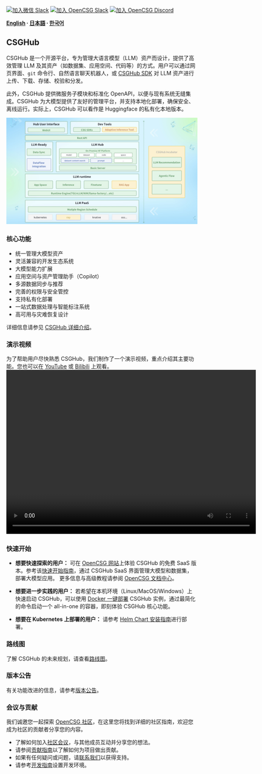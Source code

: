 
[![加入微信 Slack](https://img.shields.io/badge/wechat-join_chat-white.svg?logo=wechat&style=social)](./docs/images/wechat-assistant-new.png)
[![加入 OpenCSG Slack](https://img.shields.io/badge/slack-join_chat-white.svg?logo=slack&style=social)](https://join.slack.com/t/opencsghq/shared_invite/zt-2fmtem7hs-s_RmMeoOIoF1qzslql2q~A)
[![加入 OpenCSG Discord](https://img.shields.io/badge/discord-join_chat-white.svg?logo=discord&style=social)](https://discord.gg/bXnu4C9BkR)

**[English](README.md) ∙ [日本語](README_jp.md) ∙ [한국어](README_kr.md)**

## CSGHub

CSGHub 是一个开源平台，专为管理大语言模型（LLM）资产而设计，提供了高效管理 LLM 及其资产（如数据集、应用空间、代码等）的方式。用户可以通过网页界面、`git` 命令行、自然语言聊天机器人，或 [CSGHub SDK](https://github.com/OpenCSGs/csghub-sdk) 对 LLM 资产进行上传、下载、存储、校验和分发。

此外，CSGHub 提供微服务子模块和标准化 OpenAPI，以便与现有系统无缝集成。CSGHub 为大模型提供了友好的管理平台，并支持本地化部署，确保安全、离线运行。实际上，CSGHub 可以看作是 Huggingface 的私有化本地版本。

![CSGHub](./docs/images/csghub_framework.png)

### 核心功能

- 统一管理大模型资产  
- 灵活兼容的开发生态系统  
- 大模型能力扩展  
- 应用空间与资产管理助手（Copilot）  
- 多源数据同步与推荐  
- 完善的权限与安全管控  
- 支持私有化部署  
- 一站式数据处理与智能标注系统  
- 高可用与灾难恢复设计  

详细信息请参见 [CSGHub 详细介绍](./docs/detailed_intro_zh.md)。

### 演示视频

为了帮助用户尽快熟悉 CSGHub，我们制作了一个演示视频，重点介绍其主要功能。您也可以在 [YouTube](https://www.youtube.com/watch?v=6LwGQ07qBxU) 或 [Bilibili](https://www.bilibili.com/video/BV1ynmxY3EXz/) 上观看。  
<video width="658" height="432" src="https://github.com/user-attachments/assets/04f9fa17-9294-44c1-8c4a-4d7b9a5c66fa"></video>

### 快速开始

- **想要快速探索的用户：** 可在 [OpenCSG 网站](https://opencsg.com)上体验 CSGHub 的免费 SaaS 版本。参考该[快速开始指南](./docs/csghub_saas_zh.md)，通过 CSGHub SaaS 界面管理大模型和数据集，部署大模型应用。
更多信息与高级教程请参阅 [OpenCSG 文档中心](https://opencsg.com/docs/intro)。

- **想要进一步实践的用户：** 若希望在本机环境（Linux/MacOS/Windows）上快速启动 CSGHub，可以使用 [Docker 一键部署](https://github.com/OpenCSGs/csghub-installer/blob/main/docs/zh/README_cn_docker.md) CSGHub 实例，通过最简化的命令启动一个 all-in-one 的容器，即刻体验 CSGHub 核心功能。

- **想要在 Kubernetes 上部署的用户：** 请参考 [Helm Chart 安装指南](https://github.com/OpenCSGs/csghub-installer/blob/main/docs/zh/README_cn_helm_chart.md)进行部署。

### 路线图

了解 CSGHub 的未来规划，请查看[路线图](./docs/roadmap.md)。

### 版本公告

有关功能改进的信息，请参考[版本公告](./docs/release_notes_zh.md)。

### 会议与贡献

我们诚邀您一起探索 [OpenCSG 社区](https://github.com/OpenCSGs/community)，在这里您将找到详细的社区指南，欢迎您成为社区的贡献者分享您的内容。

- 了解如何加入[社区会议](https://github.com/OpenCSGs/community?tab=readme-ov-file#community-meeting)，与其他成员互动并分享您的想法。
- 请参阅[贡献指南](https://github.com/OpenCSGs/community/blob/main/guidelines/CONTRIBUTING_zh.md)以了解如何为项目做出贡献。
- 如果有任何疑问或问题，请[联系我们](https://github.com/OpenCSGs/community?tab=readme-ov-file#questions-and-issues)以获得支持。
- 请参考[开发指南](./docs/setup.md)设置开发环境。
